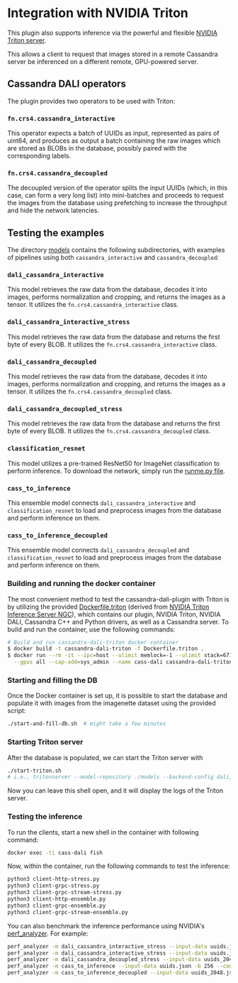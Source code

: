 # Integration with NVIDIA Triton

This plugin also supports inference via the powerful and flexible
[NVIDIA Triton
server](https://github.com/triton-inference-server/server).

This allows a client to request that images stored in a remote
Cassandra server be inferenced on a different remote, GPU-powered
server.

## Cassandra DALI operators

The plugin provides two operators to be used with Triton:

### `fn.crs4.cassandra_interactive`

This operator expects a batch of UUIDs as input, represented as pairs
of uint64, and produces as output a batch containing the raw images
which are stored as BLOBs in the database, possibly paired with the
corresponding labels.

### `fn.crs4.cassandra_decoupled`

The decoupled version of the operator splits the input UUIDs (which,
in this case, can form a very long list) into mini-batches and
proceeds to request the images from the database using prefetching to
increase the throughput and hide the network latencies.

## Testing the examples

The directory [models](models) contains the following subdirectories,
with examples of pipelines using both `cassandra_interactive` and
`cassandra_decoupled`:

### `dali_cassandra_interactive`

This model retrieves the raw data from the database, decodes it into
images, performs normalization and cropping, and returns the images as
a tensor. It utilizes the `fn.crs4.cassandra_interactive` class.

### `dali_cassandra_interactive_stress`

This model retrieves the raw data from the database and returns the
first byte of every BLOB. It utilizes the
`fn.crs4.cassandra_interactive` class.

### `dali_cassandra_decoupled`

This model retrieves the raw data from the database, decodes it into
images, performs normalization and cropping, and returns the images as
a tensor. It utilizes the `fn.crs4.cassandra_decoupled` class.

### `dali_cassandra_decoupled_stress`

This model retrieves the raw data from the database and returns the
first byte of every BLOB. It utilizes the
`fn.crs4.cassandra_decoupled` class.

### `classification_resnet`

This model utilizes a pre-trained ResNet50 for ImageNet classification
to perform inference. To download the network, simply run the
[runme.py file](models/classification_resnet/1/runme.py).

### `cass_to_inference`

This ensemble model connects `dali_cassandra_interactive` and
`classification_resnet` to load and preprocess images from the
database and perform inference on them.

### `cass_to_inference_decoupled`

This ensemble model connects `dali_cassandra_decoupled` and
`classification_resnet` to load and preprocess images from the
database and perform inference on them.


### Building and running the docker container

The most convenient method to test the cassandra-dali-plugin with
Triton is by utilizing the provided
[Dockerfile.triton](../../Dockerfile.triton) (derived from [NVIDIA
Triton Inference Server
NGC](https://catalog.ngc.nvidia.com/orgs/nvidia/containers/tritonserver)),
which contains our plugin, NVIDIA Triton, NVIDIA DALI, Cassandra C++
and Python drivers, as well as a Cassandra server. To build and run
the container, use the following commands:

```bash
# Build and run cassandra-dali-triton docker container
$ docker build -t cassandra-dali-triton -f Dockerfile.triton .
$ docker run --rm -it --ipc=host --ulimit memlock=-1 --ulimit stack=67108864 \
  --gpus all --cap-add=sys_admin --name cass-dali cassandra-dali-triton
```

### Starting and filling the DB

Once the Docker container is set up, it is possible to start the
database and populate it with images from the imagenette dataset using
the provided script:

```bash
./start-and-fill-db.sh  # might take a few minutes
```

### Starting Triton server

After the database is populated, we can start the Triton server with

```bash
./start-triton.sh
# i.e., tritonserver --model-repository ./models --backend-config dali,plugin_libs=/opt/conda/lib/python3.8/site-packages/libcrs4cassandra.so
```

Now you can leave this shell open, and it will display the logs of the
Triton server.

### Testing the inference

To run the clients, start a new shell in the container with following
command:

```bash
docker exec -ti cass-dali fish
```

Now, within the container, run the following commands to test the
inference:

```bash
python3 client-http-stress.py
python3 client-grpc-stress.py
python3 client-grpc-stream-stress.py
python3 client-http-ensemble.py
python3 client-grpc-ensemble.py
python3 client-grpc-stream-ensemble.py
```

You can also benchmark the inference performance using NVIDIA's
[perf_analyzer](https://github.com/triton-inference-server/client/tree/main/src/c%2B%2B/perf_analyzer#readme). For
example:

```bash
perf_analyzer -m dali_cassandra_interactive_stress --input-data uuids.json -b 256 --concurrency-range 16 -p 10000
perf_analyzer -m dali_cassandra_interactive_stress --input-data uuids.json -b 256 --concurrency-range 16 -p 10000 -i grpc
perf_analyzer -m dali_cassandra_decoupled_stress --input-data uuids_2048.json --shape UUID:2048,2 --concurrency-range 4 -i grpc --streaming -p 10000
perf_analyzer -m cass_to_inference --input-data uuids.json -b 256 --concurrency-range 16 -i grpc
perf_analyzer -m cass_to_inference_decoupled --input-data uuids_2048.json --shape UUID:2048,2 --concurrency-range 4 -i grpc --streaming -p 10000
```
